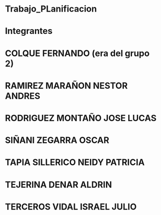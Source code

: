 # Trabajo_PLanificacion
# Integrantes 
# COLQUE FERNANDO (era del grupo 2) 
# RAMIREZ MARAÑON NESTOR ANDRES  
# RODRIGUEZ MONTAÑO JOSE LUCAS 
# SIÑANI ZEGARRA OSCAR 
# TAPIA SILLERICO NEIDY PATRICIA 
# TEJERINA DENAR ALDRIN  
# TERCEROS VIDAL ISRAEL JULIO 
